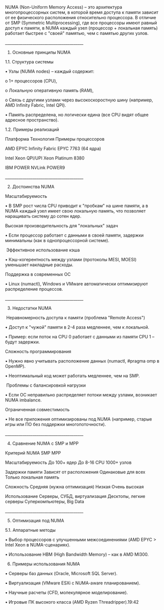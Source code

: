 NUMA (Non-Uniform Memory Access) – это архитектура многопроцессорных систем, в которой время доступа к памяти зависит от ее физического расположения относительно процессора. В отличие от SMP (Symmetric Multiprocessing), где все процессоры имеют равный доступ к памяти, в NUMA каждый узел (процессор + локальная память) работает быстрее с "своей" памятью, чем с памятью других узлов.  

________________________________________  

1. Основные принципы NUMA  

1.1. Структура системы  

• Узлы (NUMA nodes) – каждый содержит:  

o 1+ процессоров (CPU),  

o Локальную оперативную память (RAM),  

o Связь с другими узлами через высокоскоростную шину (например, AMD Infinity Fabric, Intel QPI).  

• Память распределена, но логически едина (все CPU видят общее адресное пространство).  

1.2. Примеры реализаций  

Платформа Технология Примеры процессоров  

AMD EPYC Infinity Fabric EPYC 7763 (64 ядра)  

Intel Xeon QPI/UPI Xeon Platinum 8380  

IBM POWER NVLink POWER9  

________________________________________  

2. Достоинства NUMA  

Масштабируемость  

• В SMP рост числа CPU приводит к "пробкам" на шине памяти, а в NUMA каждый узел имеет свою локальную память, что позволяет наращивать систему до сотен ядер.  

Высокая производительность для "локальных" задач  

• Если процессор работает с данными в своей памяти, задержки минимальны (как в однопроцессорной системе).  

 Эффективное использование кэша  

• Кэш-когерентность между узлами (протоколы MESI, MOESI) уменьшает накладные расходы.  

Поддержка в современных ОС  

• Linux (numactl), Windows и VMware автоматически оптимизируют распределение процессов.  

________________________________________  

3. Недостатки NUMA  

 Неравномерность доступа к памяти (проблема "Remote Access")  

• Доступ к "чужой" памяти в 2-4 раза медленнее, чем к локальной.  

• Пример: если поток на CPU 0 работает с данными из памяти CPU 1 – будут задержки.  

Сложность программирования  

• Нужно явно учитывать расположение данных (numactl, #pragma omp в OpenMP).  

• Неоптимальный код может работать медленнее, чем на SMP.  

 Проблемы с балансировкой нагрузки  

• Если ОС неправильно распределяет потоки между узлами, возникает NUMA imbalance.  

Ограниченная совместимость  

• Не все приложения оптимизированы под NUMA (например, старые игры или ПО без поддержки многопоточности).  

________________________________________  

4. Сравнение NUMA с SMP и MPP  

Критерий NUMA SMP MPP  

Масштабируемость До 100+ ядер До 8-16 CPU 1000+ узлов  

Задержки памяти Зависят от расположения Одинаковые для всех Только локальная память  

Сложность Средняя (нужна оптимизация) Низкая Очень высокая  

Использование Серверы, СУБД, виртуализация Десктопы, легкие серверы Суперкомпьютеры, Big Data  

________________________________________  

5. Оптимизация под NUMA  

5.1. Аппаратные методы  

• Выбор процессоров с улучшенными межсоединениями (AMD EPYC > Intel Xeon в NUMA-сценариях).  

• Использование HBM (High Bandwidth Memory) – как в AMD MI300.  

6. Примеры использования NUMA  

• Серверы баз данных (Oracle, Microsoft SQL Server).  

• Виртуализация (VMware ESXi с NUMA-aware планированием).  

• Научные расчеты (CFD, молекулярное моделирование).  

• Игровые ПК высокого класса (AMD Ryzen Threadripper).19:42